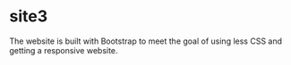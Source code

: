 # site3
The website is built with Bootstrap to meet the goal of using less CSS and getting a responsive website.
